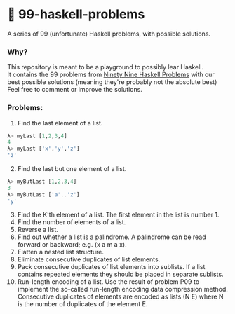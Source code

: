 # 🎱 99-haskell-problems

A series of 99 (unfortunate) Haskell problems, with possible solutions. 

### Why? 

This repository is meant to be a playground to possibly lear Haskell. <br />
It contains the 99 problems from [Ninety Nine Haskell Problems](https://wiki.haskell.org/H-99:_Ninety-Nine_Haskell_Problems) with our best possible solutions (meaning they're probably not the absolute best) <br />
Feel free to comment or improve the solutions.

### Problems:

1. Find the last element of a list.

```haskell
λ> myLast [1,2,3,4]
4
λ> myLast ['x','y','z']
'z' 
```

2. Find the last but one element of a list.

```haskell
λ> myButLast [1,2,3,4]
3
λ> myButLast ['a'..'z']
'y'
```

3. Find the K'th element of a list. The first element in the list is number 1.
4. Find the number of elements of a list.
5. Reverse a list.
6. Find out whether a list is a palindrome. A palindrome can be read forward or backward; e.g. (x a m a x).
7. Flatten a nested list structure.
8. Eliminate consecutive duplicates of list elements.
9.  Pack consecutive duplicates of list elements into sublists. If a list contains repeated elements they should be placed in separate sublists.
10. Run-length encoding of a list. Use the result of problem P09 to implement the so-called run-length encoding data compression method. Consecutive duplicates of elements are encoded as lists (N E) where N is the number of duplicates of the element E. 
